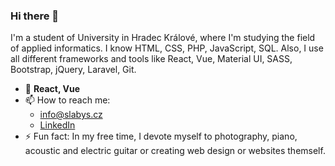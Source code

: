 ### Hi there 👋

I'm a student of University in Hradec
Králové, where I'm studying the field of applied informatics.
I know HTML, CSS, PHP, JavaScript, SQL. Also, I use all different
frameworks and tools like React, Vue, Material UI, SASS, Bootstrap,
jQuery, Laravel, Git.

- 🌱 **React, Vue**
- 📫 How to reach me: 
  - info@slabys.cz
  - [LinkedIn](https://www.linkedin.com/in/slabys/)
- ⚡ Fun fact: In my free time, I devote myself to photography, piano, acoustic and electric guitar or creating web design or websites themself.

<!--
**slabys/slabys** is a ✨ _special_ ✨ repository because its `README.md` (this file) appears on your GitHub profile.

Here are some ideas to get you started:

- 🔭 I’m currently working on ...
- 🌱 I’m currently learning ...
- 👯 I’m looking to collaborate on ...
- 🤔 I’m looking for help with ...
- 💬 Ask me about ...
- 📫 How to reach me: ...
- 😄 Pronouns: ...
- ⚡ Fun fact: ...
-->
